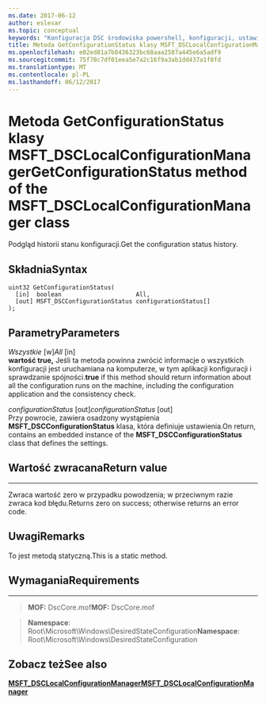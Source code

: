 ```yaml
---
ms.date: 2017-06-12
author: eslesar
ms.topic: conceptual
keywords: "Konfiguracja DSC środowiska powershell, konfiguracji, ustawienia"
title: Metoda GetConfigurationStatus klasy MSFT_DSCLocalConfigurationManager
ms.openlocfilehash: e02ed81a7b8436323bc68aaa2587a445e6a5adf9
ms.sourcegitcommit: 75f70c7df01eea5e7a2c16f9a3ab1dd437a1f8fd
ms.translationtype: MT
ms.contentlocale: pl-PL
ms.lasthandoff: 06/12/2017
---
```

# <a name="getconfigurationstatus-method-of-the-msftdsclocalconfigurationmanager-class"></a><span data-ttu-id="8d1e0-103">Metoda GetConfigurationStatus klasy MSFT_DSCLocalConfigurationManager</span><span class="sxs-lookup"><span data-stu-id="8d1e0-103">GetConfigurationStatus method of the MSFT_DSCLocalConfigurationManager class</span></span>

<span data-ttu-id="8d1e0-104">Podgląd historii stanu konfiguracji.</span><span class="sxs-lookup"><span data-stu-id="8d1e0-104">Get the configuration status history.</span></span>

<a name="syntax"></a><span data-ttu-id="8d1e0-105">Składnia</span><span class="sxs-lookup"><span data-stu-id="8d1e0-105">Syntax</span></span>
------

```mof
uint32 GetConfigurationStatus(
  [in]  boolean                     All,
  [out] MSFT_DSCConfigurationStatus configurationStatus[]
);
```

<a name="parameters"></a><span data-ttu-id="8d1e0-106">Parametry</span><span class="sxs-lookup"><span data-stu-id="8d1e0-106">Parameters</span></span>
----------

<span data-ttu-id="8d1e0-107">*Wszystkie* \[w\]</span><span class="sxs-lookup"><span data-stu-id="8d1e0-107">*All* \[in\]</span></span>  
<span data-ttu-id="8d1e0-108">**wartość true,** Jeśli ta metoda powinna zwrócić informacje o wszystkich konfiguracji jest uruchamiana na komputerze, w tym aplikacji konfiguracji i sprawdzanie spójności.</span><span class="sxs-lookup"><span data-stu-id="8d1e0-108">**true** if this method should return information about all the configuration runs on the machine, including the configuration application and the consistency check.</span></span>

<span data-ttu-id="8d1e0-109">*configurationStatus* \[out\]</span><span class="sxs-lookup"><span data-stu-id="8d1e0-109">*configurationStatus* \[out\]</span></span>  
<span data-ttu-id="8d1e0-110">Przy powrocie, zawiera osadzony wystąpienia **MSFT_DSCConfigurationStatus** klasa, która definiuje ustawienia.</span><span class="sxs-lookup"><span data-stu-id="8d1e0-110">On return, contains an embedded instance of the **MSFT_DSCConfigurationStatus** class that defines the settings.</span></span>

## <a name="return-value"></a><span data-ttu-id="8d1e0-111">Wartość zwracana</span><span class="sxs-lookup"><span data-stu-id="8d1e0-111">Return value</span></span>
------------

<span data-ttu-id="8d1e0-112">Zwraca wartość zero w przypadku powodzenia; w przeciwnym razie zwraca kod błędu.</span><span class="sxs-lookup"><span data-stu-id="8d1e0-112">Returns zero on success; otherwise returns an error code.</span></span>

## <a name="remarks"></a><span data-ttu-id="8d1e0-113">Uwagi</span><span class="sxs-lookup"><span data-stu-id="8d1e0-113">Remarks</span></span>

<span data-ttu-id="8d1e0-114">To jest metodą statyczną.</span><span class="sxs-lookup"><span data-stu-id="8d1e0-114">This is a static method.</span></span>

## <a name="requirements"></a><span data-ttu-id="8d1e0-115">Wymagania</span><span class="sxs-lookup"><span data-stu-id="8d1e0-115">Requirements</span></span>
------------
><span data-ttu-id="8d1e0-116">**MOF:** DscCore.mof</span><span class="sxs-lookup"><span data-stu-id="8d1e0-116">**MOF:** DscCore.mof</span></span>

><span data-ttu-id="8d1e0-117">**Namespace**: Root\Microsoft\Windows\DesiredStateConfiguration</span><span class="sxs-lookup"><span data-stu-id="8d1e0-117">**Namespace**: Root\Microsoft\Windows\DesiredStateConfiguration</span></span>


## <a name="see-also"></a><span data-ttu-id="8d1e0-118">Zobacz też</span><span class="sxs-lookup"><span data-stu-id="8d1e0-118">See also</span></span>


[<span data-ttu-id="8d1e0-119">**MSFT_DSCLocalConfigurationManager**</span><span class="sxs-lookup"><span data-stu-id="8d1e0-119">**MSFT_DSCLocalConfigurationManager**</span></span>](msft-dsclocalconfigurationmanager.md)


 

 



